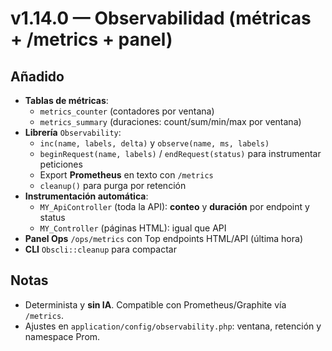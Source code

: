 # v1.14.0 — Observabilidad (métricas + /metrics + panel)

## Añadido
- **Tablas de métricas**:
  - `metrics_counter` (contadores por ventana)
  - `metrics_summary` (duraciones: count/sum/min/max por ventana)
- **Librería** `Observability`:
  - `inc(name, labels, delta)` y `observe(name, ms, labels)`
  - `beginRequest(name, labels)` / `endRequest(status)` para instrumentar peticiones
  - Export **Prometheus** en texto con `/metrics`
  - `cleanup()` para purga por retención
- **Instrumentación automática**:
  - `MY_ApiController` (toda la API): **conteo** y **duración** por endpoint y status
  - `MY_Controller` (páginas HTML): igual que API
- **Panel Ops** `/ops/metrics` con Top endpoints HTML/API (última hora)
- **CLI** `Obscli::cleanup` para compactar

## Notas
- Determinista y **sin IA**. Compatible con Prometheus/Graphite vía `/metrics`.
- Ajustes en `application/config/observability.php`: ventana, retención y namespace Prom.
